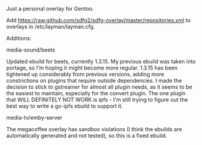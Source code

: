Just a personal overlay for Gentoo.

Add https://raw.github.com/sdfg2/sdfg-overlay/master/repositories.xml to overlays in /etc/layman/layman.cfg.

Additions:

media-sound/beets

Updated ebuild for beets, currently 1.3.15.  My previous ebuild was taken into portage, so I'm hoping it might become more regular.  1.3.15 has been tightened up considerably from previous versions, adding more constrictions on plugins that require outside dependencies.  I made the decision to stick to gstreamer for almost all plugin needs, as it seems to be the easiest to maintain, especially for the convert plugin.  The one plugin that WILL DEFINITELY NOT WORK is ipfs - I'm still trying to figure out the best way to write a go-ipfs ebuild to support it.

media-tv/emby-server

The megacoffee overlay has sandbox violations (I think the ebuilds are automatically generated and not tested), so this is a fixed ebuild.

